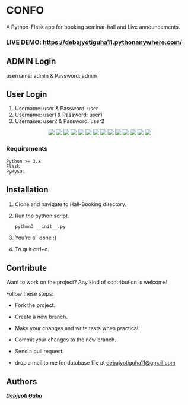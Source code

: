 # CONFO
A Python-Flask app for booking seminar-hall and Live announcements. 

### LIVE DEMO: https://debajyotiguha11.pythonanywhere.com/ 

## ADMIN Login
username: admin & Password: admin

## User Login
1. Username: user & Password: user
2. Username: user1 & Password: user1
3. Username: user2 & Password: user2


<p align="center">
  <img src="https://github.com/debajyotiguha11/Hall-Booking/blob/master/img/pic1.png" >
  <img src="https://github.com/debajyotiguha11/Hall-Booking/blob/master/img/pic13.png" >
  <img src="https://github.com/debajyotiguha11/Hall-Booking/blob/master/img/pic2.png" >
  <img src="https://github.com/debajyotiguha11/Hall-Booking/blob/master/img/pic3.png" >
  <img src="https://github.com/debajyotiguha11/Hall-Booking/blob/master/img/pic4.png" >
  <img src="https://github.com/debajyotiguha11/Hall-Booking/blob/master/img/pic5.png" >
  <img src="https://github.com/debajyotiguha11/Hall-Booking/blob/master/img/pic6.png" >
  <img src="https://github.com/debajyotiguha11/Hall-Booking/blob/master/img/pic7.png" >
  <img src="https://github.com/debajyotiguha11/Hall-Booking/blob/master/img/pic14.png" >
  <img src="https://github.com/debajyotiguha11/Hall-Booking/blob/master/img/pic8.png" >
  <img src="https://github.com/debajyotiguha11/Hall-Booking/blob/master/img/pic9.png" >
  <img src="https://github.com/debajyotiguha11/Hall-Booking/blob/master/img/pic10.png" >
  <img src="https://github.com/debajyotiguha11/Hall-Booking/blob/master/img/pic11.png" >
  <img src="https://github.com/debajyotiguha11/Hall-Booking/blob/master/img/pic12.png" >

</p>

### Requirements
    Python >= 3.x
    Flask
    PyMySQL

## Installation

1. Clone and navigate to Hall-Booking directory.

2. Run the python script.
    ```bash
    python3 __init__.py
    ```
3. You're all done :)
4. To quit ctrl+c.

## Contribute

Want to work on the project? Any kind of contribution is welcome!

Follow these steps:
- Fork the project.
- Create a new branch.
- Make your changes and write tests when practical.
- Commit your changes to the new branch.
- Send a pull request.

- drop a mail to me for database file at debajyotiguha11@gmail.com
## Authors

***[Debjyoti Guha](https://github.com/debajyotiguha11/)***
